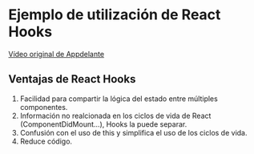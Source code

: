 # Ejemplo de utilización de React Hooks

[Vídeo original de Appdelante](https://www.youtube.com/watch?v=ISGCTngdp8c)

## Ventajas de React Hooks

1. Facilidad para compartir la lógica del estado entre múltiples componentes.
2. Información no realcionada en los ciclos de vida de React (ComponentDidMount...), Hooks la puede separar.
3. Confusión con el uso de this y simplifica el uso de los ciclos de vida.
4.  Reduce código.
